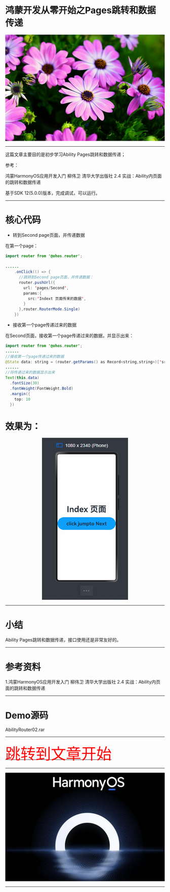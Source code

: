 # 鸿蒙开发从零开始之Pages跳转和数据传递

<img src="../image/flower_009.png">


---

这篇文章主要目的是初步学习Ability Pages跳转和数据传递；


参考：

鸿蒙HarmonyOS应用开发入门  柳伟卫 清华大学出版社  2.4 实战：Ability内页面的跳转和数据传递

基于SDK 12(5.0.0)版本，完成调试，可以运行。


---

# 核心代码


- 转到Second page页面，并传递数据

在第一个page：

```java
import router from '@ohos.router';

......
    .onClick(() => {
      //跳转到Second page页面，并传递数据：
      router.pushUrl({
        url: 'pages/Second',
        params:{
          src:'Indext 页面传来的数据',
        }
      },router.RouterMode.Single)
    })

```


- 接收第一个page传递过来的数据

在Second页面，接收第一个page传递过来的数据，并显示出来：

```java
import router from '@ohos.router';
......
//接收第一个page传递过来的数据
@State data: string = (router.getParams() as Record<string,string>)['src']
......
//将传递过来的数据显示出来
Text(this.data)
  .fontSize(30)
  .fontWeight(FontWeight.Bold)
  .margin({
    top: 10
  })

```

# 效果为：

<div align="center"> <img src="page_jump_with_data.gif" /> </div>


---

# 小结

Ability Pages跳转和数据传递，接口使用还是非常友好的。


---

# 参考资料

1.鸿蒙HarmonyOS应用开发入门  柳伟卫 清华大学出版社  2.4 实战：Ability内页面的跳转和数据传递

---

# Demo源码

AbilityRouter02.rar

---

[<font face='黑体' color=#ff0000 size=40 >跳转到文章开始</font>](#鸿蒙开发从零开始之Pages跳转和数据传递)

---

<img src="../image/harmony_os_001.png">

---

